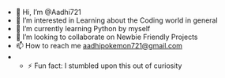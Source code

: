 - 👋 Hi, I’m @Aadhi721
- 👀 I’m interested in Learning about the Coding world in general
- 🌱 I’m currently learning Python by myself
- 💞️ I’m looking to collaborate on Newbie Friendly Projects
- 📫 How to reach me aadhipokemon721@gmail.com
- - ⚡ Fun fact: I stumbled upon this out of curiosity

<!---
Aadhi721/Aadhi721 is a ✨ special ✨ repository because its `README.md` (this file) appears on your GitHub profile.
You can click the Preview link to take a look at your changes.
--->
